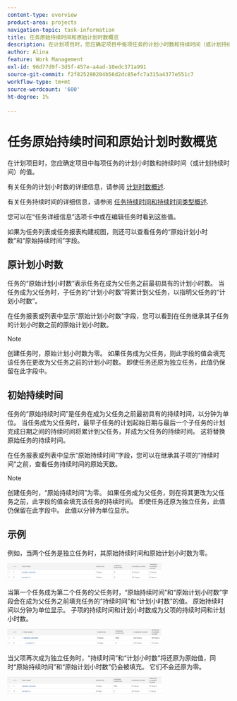 ```yaml
---
content-type: overview
product-area: projects
navigation-topic: task-information
title: 任务原始持续时间和原始计划时数概览
description: 在计划项目时，您应确定项目中每项任务的计划小时数和持续时间（或计划持续时间）的值。
author: Alina
feature: Work Management
exl-id: 96d77d9f-3d5f-457e-a4ad-10edc371a991
source-git-commit: f2f825280204b56d2dc85efc7a315a4377e551c7
workflow-type: tm+mt
source-wordcount: '600'
ht-degree: 1%

---
```


# 任务原始持续时间和原始计划时数概览

在计划项目时，您应确定项目中每项任务的计划小时数和持续时间（或计划持续时间）的值。

有关任务的计划小时数的详细信息，请参阅 [计划时数概述](../../../manage-work/tasks/task-information/planned-hours.md).

有关任务持续时间的详细信息，请参阅 [任务持续时间和持续时间类型概述](../../../manage-work/tasks/taskdurtn/task-duration-and-duration-type.md).

您可以在“任务详细信息”选项卡中或在编辑任务时看到这些值。

如果为任务列表或任务报表构建视图，则还可以查看任务的“原始计划小时数”和“原始持续时间”字段。

## 原计划小时数

任务的“原始计划小时数”表示任务在成为父任务之前最初具有的计划小时数。 当任务成为父任务时，子任务的“计划小时数”将累计到父任务，以指明父任务的“计划小时数”。

在任务报表或列表中显示“原始计划小时数”字段，您可以看到在任务继承其子任务的计划小时数之前的原始计划小时数。

>[!NOTE]
>
>创建任务时，原始计划小时数为零。 如果任务成为父任务，则此字段的值会填充该任务在更改为父任务之前的计划小时数。 即使任务还原为独立任务，此值仍保留在此字段中。

## 初始持续时间

任务的“原始持续时间”是任务在成为父任务之前最初具有的持续时间，以分钟为单位。 当任务成为父任务时，最早子任务的计划起始日期与最后一个子任务的计划完成日期之间的持续时间将累计到父任务，并成为父任务的持续时间。 这将替换原始任务的持续时间。

在任务报表或列表中显示“原始持续时间”字段，您可以在继承其子项的“持续时间”之前，查看任务持续时间的原始天数。

>[!NOTE]
>
>创建任务时，“原始持续时间”为零。 如果任务成为父任务，则在将其更改为父任务之前，此字段的值会填充该任务的持续时间。 即使任务还原为独立任务，此值仍保留在此字段中。 此值以分钟为单位显示。

## 示例

例如，当两个任务是独立任务时，其原始持续时间和原始计划小时数为零。

![original_planned_hours_and_duration_without_parent_png](assets/original-planned-hours-and-duration-without-parent-350x38.png)

当第一个任务成为第二个任务的父任务时，“原始持续时间”和“原始计划小时数”字段会在成为父任务之前填充任务的“持续时间”和“计划小时数”的值。 原始持续时间以分钟为单位显示。 子项的持续时间和计划小时数成为父项的持续时间和计划小时数。

![original_and_planned_hours_with_a_parent_task.png](assets/original-and-planned-hours-with-a-parent-task-350x38.png)

当父项再次成为独立任务时，“持续时间”和“计划小时数”将还原为原始值，同时“原始持续时间”和“原始计划小时数”仍会被填充。 它们不会还原为零。

![original_duration_and_planned_hours_after_revers_of_a_parent_png](assets/original-duration-and-planned-hours-after-reversal-of-a-parent-350x39.png)

